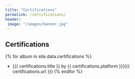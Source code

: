 ```yaml
---
title: "Certifications"
permalink: /certifications/
header: 
 image: "/images/banner.jpg"
---
```





## Certifications

{% for album in site.data.certifications %}
- [{{ certifications.title }} by {{ certifications.platform }}]({{ certifications.url }})
{% endfor %}